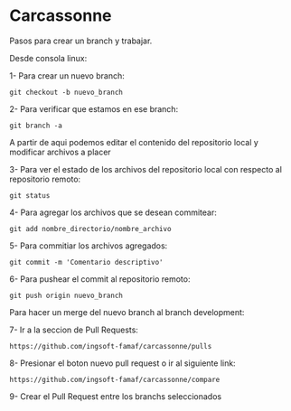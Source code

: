 # Carcassonne

Pasos para crear un branch y trabajar.

Desde consola linux:

1- Para crear un nuevo branch:

    git checkout -b nuevo_branch

2- Para verificar que estamos en ese branch:    

    git branch -a


A partir de aqui podemos editar el contenido del repositorio local y modificar archivos a placer

3- Para ver el estado de los archivos del repositorio local con respecto al repositorio remoto:

    git status

4- Para agregar los archivos que se desean commitear:

    git add nombre_directorio/nombre_archivo

5- Para commitiar los archivos agregados:

    git commit -m 'Comentario descriptivo'

6- Para pushear el commit al repositorio remoto:

    git push origin nuevo_branch


Para hacer un merge del nuevo branch al branch development:

7- Ir a la seccion de Pull Requests:

    https://github.com/ingsoft-famaf/carcassonne/pulls

8- Presionar el boton nuevo pull request o ir al siguiente link:

    https://github.com/ingsoft-famaf/carcassonne/compare

9- Crear el Pull Request entre los branchs seleccionados
    


 



